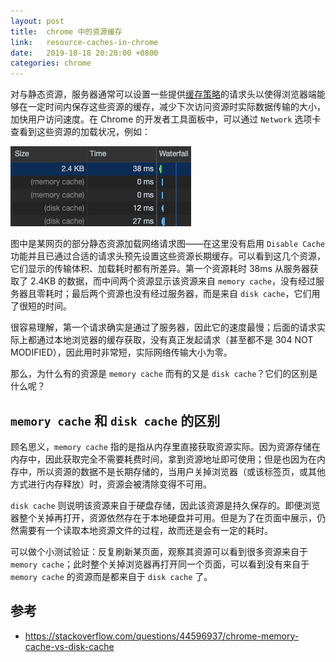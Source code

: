 ```yaml
---
layout: post
title:  chrome 中的资源缓存
link:   resource-caches-in-chrome
date:   2019-10-18 20:20:00 +0800
categories: chrome
---
```


对与静态资源，服务器通常可以设置一些提供[缓存策略](https://developer.mozilla.org/en-US/docs/Web/HTTP/Caching)的请求头以使得浏览器端能够在一定时间内保存这些资源的缓存，减少下次访问资源时实际数据传输的大小，加快用户访问速度。在 Chrome 的开发者工具面板中，可以通过 `Network` 选项卡查看到这些资源的加载状况，例如：

![](/img/resource-cache.png)

图中是某网页的部分静态资源加载网络请求图——在这里没有启用 `Disable Cache` 功能并且已通过合适的请求头预先设置这些资源长期缓存。可以看到这几个资源，它们显示的传输体积、加载耗时都有所差异。第一个资源耗时 38ms 从服务器获取了 2.4KB 的数据，而中间两个资源显示该资源来自 `memory cache`，没有经过服务器且零耗时；最后两个资源也没有经过服务器，而是来自 `disk cache`，它们用了很短的时间。

很容易理解，第一个请求确实是通过了服务器，因此它的速度最慢；后面的请求实际上都通过本地浏览器的缓存获取，没有真正发起请求（甚至都不是 304 NOT MODIFIED），因此用时非常短，实际网络传输大小为零。

那么，为什么有的资源是 `memory cache` 而有的又是 `disk cache`？它们的区别是什么呢？

## `memory cache` 和 `disk cache` 的区别

顾名思义，`memory cache` 指的是指从内存里直接获取资源实际。因为资源存储在内存中，因此获取完全不需要耗费时间，拿到资源地址即可使用；但是也因为在内存中，所以资源的数据不是长期存储的，当用户关掉浏览器（或该标签页，或其他方式进行内存释放）时，资源会被清除变得不可用。

`disk cache` 则说明该资源来自于硬盘存储，因此该资源是持久保存的。即便浏览器整个关掉再打开，资源依然存在于本地硬盘并可用。但是为了在页面中展示，仍然需要有一个读取本地资源文件的过程，故而还是会有一定的耗时。

可以做个小测试验证：反复刷新某页面，观察其资源可以看到很多资源来自于 `memory cache`；此时整个关掉浏览器再打开同一个页面，可以看到没有来自于 `memory cache` 的资源而是都来自于 `disk cache` 了。

## 参考

- <https://stackoverflow.com/questions/44596937/chrome-memory-cache-vs-disk-cache>
